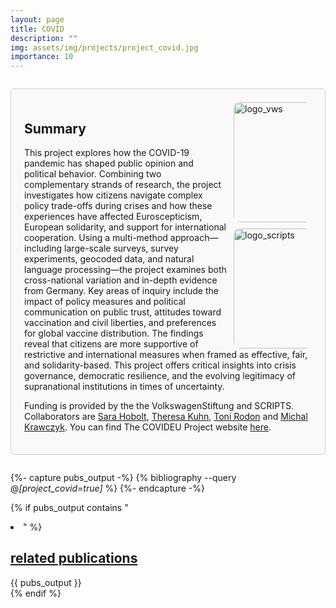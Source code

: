 ```yaml
---
layout: page
title: COVID
description: ""
img: assets/img/projects/project_covid.jpg
importance: 10
---
```


<div style="border: 1px solid #ccc; border-radius: 5px; padding: 1.5em; margin: 2em 0; background-color: #f9f9f9;">

  <div style="float: right; display: flex; flex-direction: column; align-items: flex-end; gap: 10px; margin-left: 10px;">
      <img src="{{ '/assets/img/projects/logo_vws.png' | relative_url }}" alt="logo_vws" style="width: 20vw; max-width: 125px; height: auto; border-radius: 10px;">
      <img src="{{ '/assets/img/projects/logo_scripts.png' | relative_url }}" alt="logo_scripts" style="width: 20vw; max-width: 125px; height: auto; border-radius: 10px;">
  </div>

  <h2>
    Summary
  </h2>
  
  <p>
    This project explores how the COVID-19 pandemic has shaped public opinion and political behavior. Combining two complementary strands of research, the project investigates how citizens navigate complex policy trade-offs during crises and how these experiences have affected Euroscepticism, European solidarity, and support for international cooperation. Using a multi-method approach—including large-scale surveys, survey experiments, geocoded data, and natural language processing—the project examines both cross-national variation and in-depth evidence from Germany. Key areas of inquiry include the impact of policy measures and political communication on public trust, attitudes toward vaccination and civil liberties, and preferences for global vaccine distribution. The findings reveal that citizens are more supportive of restrictive and international measures when framed as effective, fair, and solidarity-based. This project offers critical insights into crisis governance, democratic resilience, and the evolving legitimacy of supranational institutions in times of uncertainty.
  </p>
  <p>
    Funding is provided by the the VolkswagenStiftung and SCRIPTS. Collaborators are
    <a href="https://hobolt.com/">Sara Hobolt</a>,
    <a href="https://theresakuhn.eu/">Theresa Kuhn</a>,
    <a href="https://tonirodon.cat/">Toni Rodon</a> and
    <a href="http://coin.wne.uw.edu.pl/mkrawczyk/">Michal Krawczyk</a>. You can find The COVIDEU Project website
    <a href="https://sites.google.com/view/covideuproject/home">here</a>.
  </p>

</div>

{%- capture pubs_output -%}
  {% bibliography --query @*[project_covid=true]* %}
{%- endcapture -%}

{% if pubs_output contains "<li>" %}
  <div>
    <h2>
      <a href="{{ '/publications/' | relative_url }}" style="color: inherit">
        related publications
      </a>
    </h2>
    <div class="publications">
      {{ pubs_output }}
    </div>
  </div>
{% endif %}